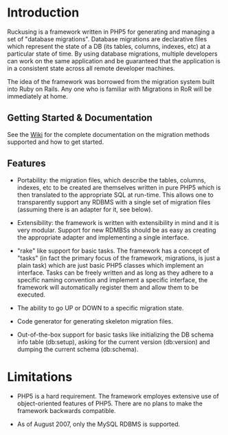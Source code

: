 # Introduction

Ruckusing is a framework written in PHP5 for generating and managing a set of "database migrations". Database migrations are declarative files which represent the state of a DB (its tables, columns, indexes, etc) at a particular state of time. By using database migrations, multiple developers can work on the same application and be guaranteed that the application is in a consistent state across all remote developer machines.

The idea of the framework was borrowed from the migration system built into Ruby on Rails. Any one who is familiar with Migrations in RoR will be immediately at home.

## Getting Started & Documentation

See the [Wiki](https://github.com/ruckus/ruckusing-migrations/wiki) for the complete documentation on the migration methods supported and how to get started.

## Features


* Portability: the migration files, which describe the tables, columns, indexes, etc to be created are themselves written in pure PHP5 which is then translated to the appropriate SQL at run-time. This allows one to transparently support any RDBMS with a single set of migration files (assuming there is an adapter for it, see below).

* Extensibility: the framework is written with extensibility in mind and it is very modular. Support for new RDMBSs should be as easy as creating the appropriate adapter and implementing a single interface.

* "rake" like support for basic tasks. The framework has a concept of "tasks" (in fact the primary focus of the framework, migrations, is just a plain task) which are just basic PHP5 classes which implement an interface. Tasks can be freely written and as long as they adhere to a specific naming convention and implement a specific interface, the framework will automatically register them and allow them to be executed.

* The ability to go UP or DOWN to a specific migration state.

* Code generator for generating skeleton migration files.

* Out-of-the-box support for basic tasks like initializing the DB schema info table (db:setup), asking for the current version (db:version) and dumping the current schema (db:schema).

# Limitations

* PHP5 is a hard requirement. The framework employes extensive use of object-oriented features of PHP5. There are no plans to make the framework backwards compatible.

* As of August 2007, only the MySQL RDBMS is supported.
